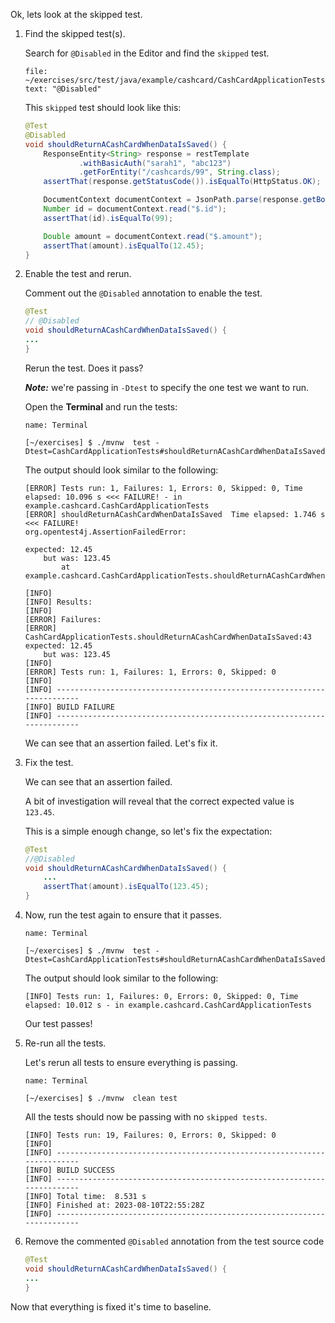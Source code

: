 Ok, lets look at the skipped test.

1.  Find the skipped test(s).

    Search for `@Disabled` in the Editor and find the `skipped` test.

    ```editor:select-matching-text
    file: ~/exercises/src/test/java/example/cashcard/CashCardApplicationTests.java
    text: "@Disabled"
    ```

    This `skipped` test should look like this:

    ```java
    @Test
    @Disabled
    void shouldReturnACashCardWhenDataIsSaved() {
        ResponseEntity<String> response = restTemplate
                .withBasicAuth("sarah1", "abc123")
                .getForEntity("/cashcards/99", String.class);
        assertThat(response.getStatusCode()).isEqualTo(HttpStatus.OK);

        DocumentContext documentContext = JsonPath.parse(response.getBody());
        Number id = documentContext.read("$.id");
        assertThat(id).isEqualTo(99);

        Double amount = documentContext.read("$.amount");
        assertThat(amount).isEqualTo(12.45);
    }
    ```

2.  Enable the test and rerun.

    Comment out the `@Disabled` annotation to enable the test.

    ```java
    @Test
    // @Disabled
    void shouldReturnACashCardWhenDataIsSaved() {
    ...
    }
    ```

    Rerun the test. Does it pass?

    **_Note:_** we're passing in `-Dtest` to specify the one test we want to run.

    Open the **Terminal** and run the tests:

    ```dashboard:open-dashboard
    name: Terminal
    ```

    ```shell
    [~/exercises] $ ./mvnw  test -Dtest=CashCardApplicationTests#shouldReturnACashCardWhenDataIsSaved
    ```

    The output should look similar to the following:

    ```shell
    [ERROR] Tests run: 1, Failures: 1, Errors: 0, Skipped: 0, Time elapsed: 10.096 s <<< FAILURE! - in example.cashcard.CashCardApplicationTests
    [ERROR] shouldReturnACashCardWhenDataIsSaved  Time elapsed: 1.746 s  <<< FAILURE!
    org.opentest4j.AssertionFailedError:

    expected: 12.45
        but was: 123.45
            at example.cashcard.CashCardApplicationTests.shouldReturnACashCardWhenDataIsSaved(CashCardApplicationTests.java:43)

    [INFO]
    [INFO] Results:
    [INFO]
    [ERROR] Failures:
    [ERROR]   CashCardApplicationTests.shouldReturnACashCardWhenDataIsSaved:43
    expected: 12.45
        but was: 123.45
    [INFO]
    [ERROR] Tests run: 1, Failures: 1, Errors: 0, Skipped: 0
    [INFO]
    [INFO] ------------------------------------------------------------------------
    [INFO] BUILD FAILURE
    [INFO] ------------------------------------------------------------------------
    ```

    We can see that an assertion failed. Let's fix it.

3.  Fix the test.

    We can see that an assertion failed.

    A bit of investigation will reveal that the correct expected value is `123.45`.

    This is a simple enough change, so let's fix the expectation:

    ```java
    @Test
    //@Disabled
    void shouldReturnACashCardWhenDataIsSaved() {
        ...
        assertThat(amount).isEqualTo(123.45);
    }
    ```

4.  Now, run the test again to ensure that it passes.

    ```dashboard:open-dashboard
    name: Terminal
    ```

    ```shell
    [~/exercises] $ ./mvnw  test -Dtest=CashCardApplicationTests#shouldReturnACashCardWhenDataIsSaved
    ```

    The output should look similar to the following:

    ```shell
    [INFO] Tests run: 1, Failures: 0, Errors: 0, Skipped: 0, Time elapsed: 10.012 s - in example.cashcard.CashCardApplicationTests
    ```

    Our test passes!

5.  Re-run all the tests.

    Let's rerun all tests to ensure everything is passing.

    ```dashboard:open-dashboard
    name: Terminal
    ```

    ```shell
    [~/exercises] $ ./mvnw  clean test
    ```

    All the tests should now be passing with no `skipped tests`.

    ```shell
    [INFO] Tests run: 19, Failures: 0, Errors: 0, Skipped: 0
    [INFO]
    [INFO] ------------------------------------------------------------------------
    [INFO] BUILD SUCCESS
    [INFO] ------------------------------------------------------------------------
    [INFO] Total time:  8.531 s
    [INFO] Finished at: 2023-08-10T22:55:28Z
    [INFO] ------------------------------------------------------------------------
    ```

6. Remove the commented `@Disabled` annotation from the test source code

    ```java
    @Test
    void shouldReturnACashCardWhenDataIsSaved() {
    ...
    }
    ```

Now that everything is fixed it's time to baseline.

